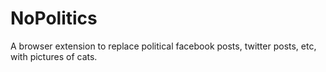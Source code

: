 NoPolitics
==========

A browser extension to replace political facebook posts, twitter posts, etc, with pictures of cats.